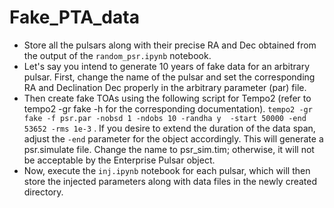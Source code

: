 # Fake_PTA_data

* Store all the pulsars along with their precise RA and Dec obtained from the output of the ```random_psr.ipynb``` notebook.
* Let's say you intend to generate 10 years of fake data for an arbitrary pulsar. First, change the name of the pulsar and set the corresponding RA and Declination Dec properly in the arbitrary parameter (par) file.
* Then create fake TOAs using the following script for Tempo2 (refer to tempo2 -gr fake -h for the corresponding documentation).
  ``` tempo2 -gr fake -f psr.par -nobsd 1 -ndobs 10 -randha y  -start 50000 -end 53652 -rms 1e-3 ``` . If you desire to extend the duration of the data span, adjust the ```-end``` parameter for the object accordingly.  This will generate a psr.simulate file. Change the name to psr_sim.tim; otherwise, it will not be acceptable by the Enterprise Pulsar object.
* Now, execute the ```inj.ipynb``` notebook for each pulsar, which will then store the injected parameters along with data files in the newly created directory.
